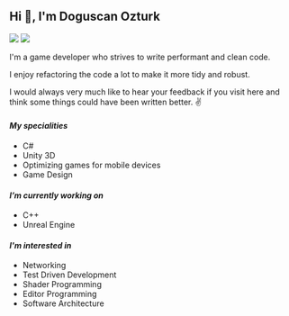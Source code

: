 ## Hi 👋, I'm Doguscan Ozturk

[![](https://img.shields.io/badge/-@Lifeforest-%231DA1F2?style=flat-square&logo=twitter&logoColor=ffffff)](https://twitter.com/Lifeforest)
[![](https://img.shields.io/badge/-Doguscan%20Ozturk-blue?style=flat-square&logo=Linkedin&logoColor=white&link=https://www.linkedin.com/in/doguscanozturk/)](https://www.linkedin.com/in/doguscanozturk/)

I'm a game developer who strives to write performant and clean code. 

I enjoy refactoring the code a lot to make it more tidy and robust.

I would always very much like to hear your feedback if you visit here and think some things could have been written better. :v:

#### *My specialities*
- C#
- Unity 3D
- Optimizing games for mobile devices
- Game Design

#### *I’m currently working on*
- C++
- Unreal Engine

#### *I'm interested in*
- Networking
- Test Driven Development
- Shader Programming
- Editor Programming
- Software Architecture
